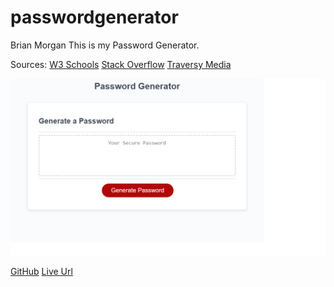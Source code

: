 # passwordgenerator

Brian Morgan
This is my Password Generator.

Sources:
[W3 Schools](www.w3schools.com)
[Stack Overflow](www.stackoverflow.com)
[Traversy Media](https://www.youtube.com/watch?v=duNmhKgtcsI)

![Password Generator](./assets/images/PasswordGenSS.png)

[GitHub](https://github.com/N-Person/passwordgenerator)
[Live Url](https://n-person.github.io/passwordgenerator/)
